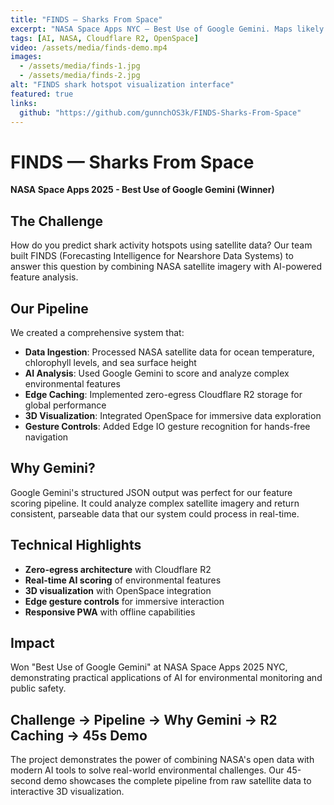 ```yaml
---
title: "FINDS — Sharks From Space"
excerpt: "NASA Space Apps NYC — Best Use of Google Gemini. Maps likely shark-activity hotspots using NASA data + AI-assisted feature scoring; zero-egress Cloudflare R2; OpenSpace 3D viz; Edge IO gesture demo."
tags: [AI, NASA, Cloudflare R2, OpenSpace]
video: /assets/media/finds-demo.mp4
images:
  - /assets/media/finds-1.jpg
  - /assets/media/finds-2.jpg
alt: "FINDS shark hotspot visualization interface"
featured: true
links:
  github: "https://github.com/gunnchOS3k/FINDS-Sharks-From-Space"
---
```


# FINDS — Sharks From Space

**NASA Space Apps 2025 - Best Use of Google Gemini (Winner)**

## The Challenge

How do you predict shark activity hotspots using satellite data? Our team built FINDS (Forecasting Intelligence for Nearshore Data Systems) to answer this question by combining NASA satellite imagery with AI-powered feature analysis.

## Our Pipeline

We created a comprehensive system that:

- **Data Ingestion**: Processed NASA satellite data for ocean temperature, chlorophyll levels, and sea surface height
- **AI Analysis**: Used Google Gemini to score and analyze complex environmental features
- **Edge Caching**: Implemented zero-egress Cloudflare R2 storage for global performance
- **3D Visualization**: Integrated OpenSpace for immersive data exploration
- **Gesture Controls**: Added Edge IO gesture recognition for hands-free navigation

## Why Gemini?

Google Gemini's structured JSON output was perfect for our feature scoring pipeline. It could analyze complex satellite imagery and return consistent, parseable data that our system could process in real-time.

## Technical Highlights

- **Zero-egress architecture** with Cloudflare R2
- **Real-time AI scoring** of environmental features
- **3D visualization** with OpenSpace integration
- **Edge gesture controls** for immersive interaction
- **Responsive PWA** with offline capabilities

## Impact

Won "Best Use of Google Gemini" at NASA Space Apps 2025 NYC, demonstrating practical applications of AI for environmental monitoring and public safety.

## Challenge → Pipeline → Why Gemini → R2 Caching → 45s Demo

The project demonstrates the power of combining NASA's open data with modern AI tools to solve real-world environmental challenges. Our 45-second demo showcases the complete pipeline from raw satellite data to interactive 3D visualization.
